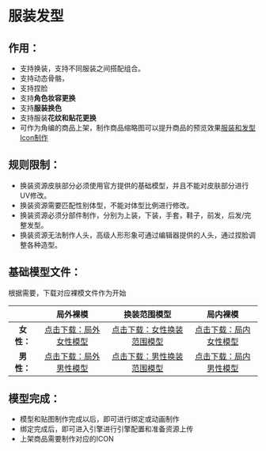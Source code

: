 # 服装发型

## 作用：

- 支持换装，支持不同服装之间搭配组合。
- 支持动态骨骼，
- 支持捏脸
- 支持**角色妆容更换**
- 支持**服装换色**
- 支持服装**花纹和贴花更换**
- 可作为角编的商品上架，制作商品缩略图可以提升商品的预览效果[服装和发型Icon制作](../UI/UITex-clothNhairicon)

## 规则限制：

- 换装资源皮肤部分必须使用官方提供的基础模型，并且不能对皮肤部分进行UV修改。
- 换装资源需要匹配性别体型，不能对体型比例进行修改。
- 换装资源必须分部件制作，分别为上装，下装，手套，鞋子，前发，后发/完整发型。
- 换装资源无法制作人头，高级人形形象可通过编辑器提供的人头，通过捏脸调整各种造型。

## 基础模型文件：

根据需要，下载对应裸模文件作为开始

|            |                         **局外裸模**                         |                       **换装范围模型**                       |                         **局内裸模**                         |
| :--------: | :----------------------------------------------------------: | :----------------------------------------------------------: | :----------------------------------------------------------: |
| **女性：** | [点击下载：局外女性模型](https://arkimg.ark.online/SK_Cartoon_Female_Base000_Show_Skin.rar) | [点击下载：女性换装范围模型](https://arkimg.ark.online/%E5%A5%B3%E6%80%A7%E6%8D%A2%E8%A3%85%E8%8C%83%E5%9B%B4.zip) | [点击下载：局内女性模型](https://arkimg.ark.online/SK_Cartoon_Female_Base000_Skin.rar) |
| **男性：** | [点击下载：局外男性模型](https://arkimg.ark.online/SK_Cartoon_Male_Base000_Show_Skin.rar) | [点击下载：男性换装范围模型](https://arkimg.ark.online/%E7%94%B7%E6%80%A7%E6%8D%A2%E8%A3%85%E8%8C%83%E5%9B%B4.zip) | [点击下载：局内男性模型](https://arkimg.ark.online/SK_Cartoon_Male_Base000_Skin.rar) |

## 模型完成：

- 模型和贴图制作完成以后，即可进行绑定或动画制作
- 绑定完成后，即可进入引擎进行引擎配置和准备资源上传
- 上架商品需要制作对应的ICON